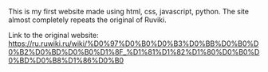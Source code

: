 This is my first website made using html, css, javascript, python. The site almost completely repeats the original of Ruviki.

Link to the original website: https://ru.ruwiki.ru/wiki/%D0%97%D0%B0%D0%B3%D0%BB%D0%B0%D0%B2%D0%BD%D0%B0%D1%8F_%D1%81%D1%82%D1%80%D0%B0%D0%BD%D0%B8%D1%86%D0%B0
